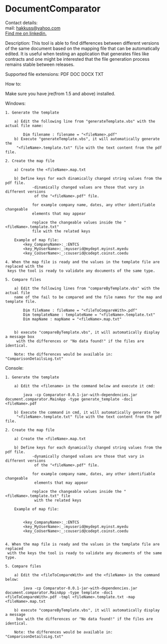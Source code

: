 DocumentComparator
==================

Contact details:<br>
mail: hakkuss@yahoo.com<br>
<a href="http://www.linkedin.com/pub/mircea-sirghi/32/6b5/700/" target="_blank">Find me on linkedin.</a>

Description: 
	This tool is able to find differences between different versions of the same document based on the mapping file that can be automatically edited. 
	It is useful when testing an application that generates files like contracts and one might be interested that the file generation process remains
	stable between releases. 

Supported file extensions:
	PDF
	DOC
	DOCX
	TXT

How to:

Make sure you have jre(from 1.5 and above) installed.

Windows:

	1. Generate the template 
	 
		a) Edit the following line from "generateTemplate.vbs" with the actual file name: 
		
			Dim filename : filename = "<fileName>.pdf"
		b) Execute "generateTemplate.vbs", it will automatically generate the 
		 "<fileName>.template.txt" file with the text content from the pdf file.
		
	2. Create the map file
			 
		a) Create the <fileName>.map.txt
		
	 	b) Define keys for each dinamically changed string values from the pdf file. 
				-dinamically changed values are those that vary in different versions
				 of the "<fileName>.pdf" file.
			
				for example company name, dates, any other identifiable changeable
				elements that may appear
				
				replace the changeable values inside the "<fileName>.template.txt"
				file with the related keys
				
		Example of map file: 
			<key_CompanyName>:_:ENTCS
			<key_MyUserName>:_:myuserid@mydept.myinst.myedu
			<key_CoUserName>:_:couserid@codept.coinst.coedu							
										
	4. When the map file is ready and the values in the template file are replaced with the
	 keys the tool is ready to validate any documents of the same type.   
			 
	5. Compare files
		
		a) Edit the following lines from "compareByTemplate.vbs" with the actual file 
		name of the fail to be compared and the file names for the map and template file.  
			
			Dim fileName : fileName = "<fileToCompareWith>.pdf"
			Dim templateName : templateName = "<fileName>.template.txt"
			Dim mapName : mapName = "<fileName>.map.txt"
			
		
		b) execute "compareByTemplate.vbs", it will automatically display a message box
		 with the differences or "No data found!" if the files are identical.
		
		Note: the differences would be available in: "ComparisonDetailsLog.txt"	
			
Console: 
	
	1. Generate the template 
	
		a) Edit the <filename> in the command below and execute it cmd: 
		
			java -cp Comparator-0.0.1-jar-with-dependencies.jar document.comparator.MainApp -type generate_template -doc1 <fileName>.pdf
			
		b) Execute the command in cmd, it will automatically generate the
		 "<fileName>.template.txt" file with the text content from the pdf file.
		
	2. Create the map file
			 
		a) Create the <fileName>.map.txt
		
	 	b) Define keys for each dynamically changed string values from the pdf file. 
				-dynamically changed values are those that vary in different versions
				 of the "<fileName>.pdf" file.
			
				for example company name, dates, any other identifiable changeable
				 elements that may appear
				
				replace the changeable values inside the "<fileName>.template.txt" file
				 with the related keys
				
		Example of map file: 
			
			
			<key_CompanyName>:_:ENTCS
			<key_MyUserName>:_:myuserid@mydept.myinst.myedu
			<key_CoUserName>:_:couserid@codept.coinst.coedu
										
										
	4. When the map file is ready and the values in the template file are replaced
	 with the keys the tool is ready to validate any documents of the same type.   
			 
	5. Compare files
		
		a) Edit the <fileToCompareWith> and the <fileName> in the command below:
			
			java -cp Comparator-0.0.1-jar-with-dependencies.jar document.comparator.MainApp -type template -doc1 <fileToCompareWith>.pdf -tmpl <fileName>.template.txt -map <fileName>.map.txt
		
		b) execute "compareByTemplate.vbs", it will automatically display a message
		 box with the differences or "No data found!" if the files are identical.
		
		Note: the differences would be available in: "ComparisonDetailsLog.txt"